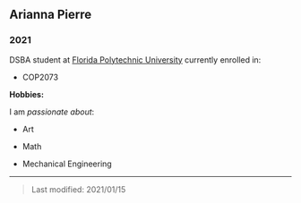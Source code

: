 ## Arianna Pierre

### 2021 

DSBA student at [Florida Polytechnic University](https://www.floridapoly.edu) currently enrolled in: 

- COP2073


**Hobbies:**

I am _passionate about_: 

- Art

- Math

- Mechanical Engineering

***

> Last modified: 2021/01/15
